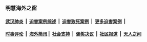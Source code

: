 
### 明慧海外之窗

####  [武汉肺炎](indexes/365.md?t=05291100) &nbsp;|&nbsp;  [迫害案例综述](indexes/328.md?t=05291100) &nbsp;|&nbsp; [迫害致死案例](indexes/277.md?t=05291100)  &nbsp;|&nbsp; [更多迫害案例](indexes/81.md?t=05291100)  &nbsp;|&nbsp; 
####  [时事评论](indexes/19.md?t=05291100) &nbsp;|&nbsp; [海外简讯](indexes/245.md?t=05291100)&nbsp;|&nbsp;  [社会支持](indexes/140.md?t=05291100) &nbsp;|&nbsp; [褒奖决议](indexes/282.md?t=05291100) &nbsp;|&nbsp; [社区报道](indexes/91.md?t=05291100)  &nbsp;|&nbsp; [天人之间](indexes/78.md?t=05291100) 

